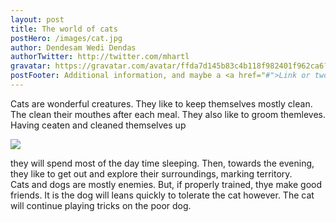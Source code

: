 ```yaml
---
layout: post
title: The world of cats
postHero: /images/cat.jpg
author: Dendesam Wedi Dendas
authorTwitter: http://twitter.com/mhartl
gravatar: https://gravatar.com/avatar/ffda7d145b83c4b118f982401f962ca6?s=150
postFooter: Additional information, and maybe a <a href="#">Link or two</a>
---
```


Cats are wonderful creatures. They like to keep themselves mostly clean. The clean their mouthes after each meal. They also like to groom themleves.
Having ceaten and cleaned themselves up 

<img class="pull-left" src="http://placekitten.com/400/200"/>


they will spend most of the day time sleeping. Then, towards the evening, they like to get out and explore their surroundings, marking territory.   
Cats and dogs are mostly enemies. But, if properly trained, thye make good friends. It is the dog will leans quickly to tolerate the cat however. The cat will continue playing tricks on the poor dog.